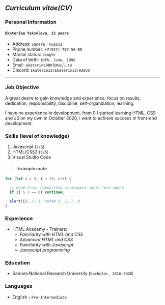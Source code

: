 ## _Curriculum vitae(CV)_

### Personal Information

#### `Ekaterina Yakovleva, 22 years`

- Address: `Samara, Russia`
- Phone number: `+7(927)-707-50-09`
- Marital status: `single`
- Data of birth: `10th, June, 1998`
- Email: `ekaterina9807@mail.ru`
- Discord: `Ekaterin22(Ekaterin22)#2850`

---

### Job Objective

A great desire to gain knowledge and experience, focus on results, dedication, responsibility, discipline, self-organization, learning.

I have no experience in development, from 0 I started learning HTML, CSS and JS on my own in October 2020, I want to achieve success in front-end development.

### Skills (level of knowledge)

1. Javascript (`3/5`)
2. HTML/CSS3 (`3/5`)
3. Visual Studio Code

> #### Example code

<!-- example Javascript
for (let i = 0; i < 10; i++) {

  // если true, пропустить оставшуюся часть тела цикла
  if (i % 2 == 0) continue;

  alert(i); // 1, затем 3, 5, 7, 9
}
    -->

```Javascript
for (let i = 0; i < 10; i++) {

  // если true, пропустить оставшуюся часть тела цикла
  if (i % 2 == 0) continue;

  alert(i); // 1, затем 3, 5, 7, 9
}
```

### Experience

- HTML Academy - Trainers:
  - _Familiarity with HTML and CSS_
  - _Advanced HTML and CSS_
  - _Familiarity with Javascript_
  - _Javascript programming_

### Education

- Samara National Research University (`bachelor, 2016-2020`)

### Languages

- English - `Pre-Intermediate`
